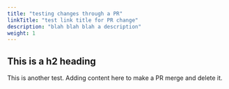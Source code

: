 ```yaml
---
title: "testing changes through a PR"
linkTitle: "test link title for PR change"
description: "blah blah blah a description"
weight: 1
---
```


## This is a h2 heading

This is another test. Adding content here to make a PR merge and delete it.
